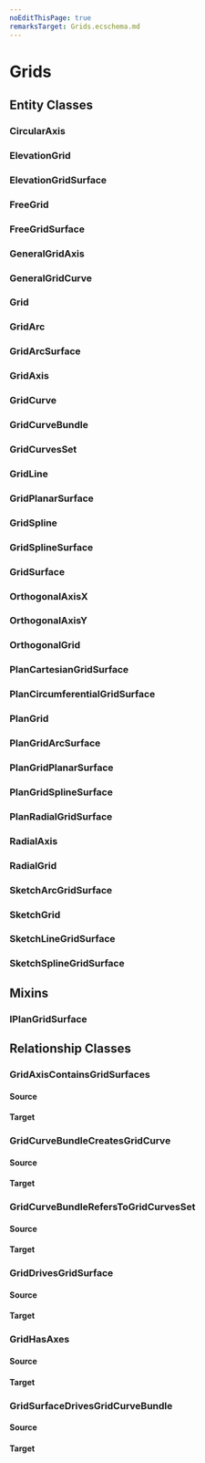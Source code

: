 ```yaml
---
noEditThisPage: true
remarksTarget: Grids.ecschema.md
---
```


# Grids

## Entity  Classes

### CircularAxis

### ElevationGrid

### ElevationGridSurface

### FreeGrid

### FreeGridSurface

### GeneralGridAxis

### GeneralGridCurve

### Grid

### GridArc

### GridArcSurface

### GridAxis

### GridCurve

### GridCurveBundle

### GridCurvesSet

### GridLine

### GridPlanarSurface

### GridSpline

### GridSplineSurface

### GridSurface

### OrthogonalAxisX

### OrthogonalAxisY

### OrthogonalGrid

### PlanCartesianGridSurface

### PlanCircumferentialGridSurface

### PlanGrid

### PlanGridArcSurface

### PlanGridPlanarSurface

### PlanGridSplineSurface

### PlanRadialGridSurface

### RadialAxis

### RadialGrid

### SketchArcGridSurface

### SketchGrid

### SketchLineGridSurface

### SketchSplineGridSurface

## Mixins

### IPlanGridSurface

## Relationship  Classes

### GridAxisContainsGridSurfaces

#### Source

#### Target

### GridCurveBundleCreatesGridCurve

#### Source

#### Target

### GridCurveBundleRefersToGridCurvesSet

#### Source

#### Target

### GridDrivesGridSurface

#### Source

#### Target

### GridHasAxes

#### Source

#### Target

### GridSurfaceDrivesGridCurveBundle

#### Source

#### Target

